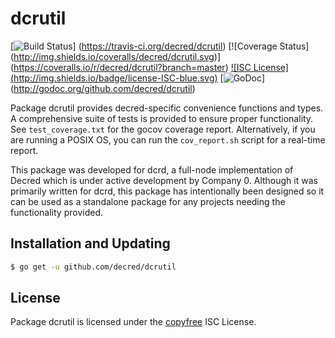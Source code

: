 dcrutil
=======

[![Build Status](http://img.shields.io/travis/decred/dcrutil.svg)]
(https://travis-ci.org/decred/dcrutil) [![Coverage Status]
(http://img.shields.io/coveralls/decred/dcrutil.svg)]
(https://coveralls.io/r/decred/dcrutil?branch=master) [![ISC License]
(http://img.shields.io/badge/license-ISC-blue.svg)](http://copyfree.org)
[![GoDoc](http://img.shields.io/badge/godoc-reference-blue.svg)]
(http://godoc.org/github.com/decred/dcrutil)

Package dcrutil provides decred-specific convenience functions and types.
A comprehensive suite of tests is provided to ensure proper functionality.  See
`test_coverage.txt` for the gocov coverage report.  Alternatively, if you are
running a POSIX OS, you can run the `cov_report.sh` script for a real-time
report.

This package was developed for dcrd, a full-node implementation of Decred which
is under active development by Company 0.  Although it was primarily written for
dcrd, this package has intentionally been designed so it can be used as a
standalone package for any projects needing the functionality provided.

## Installation and Updating

```bash
$ go get -u github.com/decred/dcrutil
```

## License

Package dcrutil is licensed under the [copyfree](http://copyfree.org) ISC
License.
